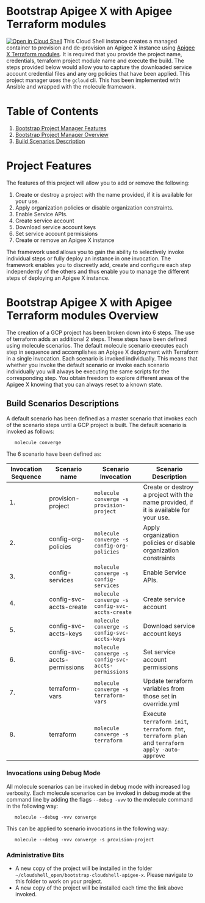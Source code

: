 # Bootstrap Apigee X with Apigee Terraform modules  

[![Open in Cloud Shell](https://gstatic.com/cloudssh/images/open-btn.svg)](https://shell.cloud.google.com/cloudshell/editor?cloudshell_git_repo=https://github.com/carlosfrias/bootstrap-cloudshell-apigee-x.git&cloudshell_tutorial=tutorial.md)
This Cloud Shell instance creates a managed container to provision and de-provision an Apigee X instance
using [Apigee X Terraform modules](https://github.com/apigee/terraform-modules.git). It is 
required that you provide the project name, credentials, terraform project module name and execute the build. 
The steps provided below would allow you to capture the downloaded service account credential 
files and any org policies that have been applied. This project manager uses 
the `gcloud` cli. This has been implemented with Ansible and wrapped with the molecule framework. 

# Table of Contents
1. [Bootstrap Project Manager Features](#bootstrap-project-manager-features)
2. [Bootstrap Project Manager Overview](#bootstrap-project-manager-overview)
3. [Build Scenarios Description](#build-scenarios-descriptions)

# Project Features
The features of this project will allow you to add or remove the following: 
1. Create or destroy a project with the name provided, if it is available for your use.
2. Apply organization policies or disable organization constraints. 
3. Enable Service APIs.
4. Create service account 
5. Download service account keys
6. Set service account permissions
7. Create or remove an Apigee X instance 

The framework used allows you to gain the ability to selectively invoke individual steps or 
fully deploy an instance in one invocation. The framework enables you to discreetly 
add, create and configure each step independently of the others and thus enable 
you to manage the different steps of deploying an Apigee X instance.  

# Bootstrap Apigee X with Apigee Terraform modules Overview
The creation of a GCP project has been broken down into 6 steps. The use of terraform adds an additional 
2 steps. These steps have been defined using molecule scenarios. The default molecule scenario executes 
each step in sequence and accomplishes an Apigee X deployment with Terraform in a single invocation. 
Each scenario is invoked individually. This means that whether you invoke the default scenario or 
invoke each scenario individually you will always be executing the same scripts for the corresponding step. 
You obtain freedom to explore different areas of the Apigee X knowing that you can always reset to a known state.

## Build Scenarios Descriptions
A default scenario has been defined as a master scenario that invokes each of the scenario steps until a GCP project is built. 
The default scenario is invoked as follows: 

       molecule converge

The 6 scenario have been defined as:

| Invocation Sequence | Scenario name                | Scenario Invocation                                | Scenario Description                                                                   |
|---------------------|------------------------------|----------------------------------------------------|----------------------------------------------------------------------------------------|
| 1.                  | provision-project            | `molecule converge -s provision-project`           | Create or destroy a project with the name provided, if it is available for your use.   |
| 2.                  | config-org-policies          | `molecule converge -s config-org-policies`         | Apply organization policies or disable organization constraints  |                         
| 3.                  | config-services              | `molecule converge -s config-services`             | Enable Service APIs.
| 4.                  | config-svc-accts-create      | `molecule converge -s config-svc-accts-create`     | Create service account                                                   |
| 5.                  | config-svc-accts-keys        | `molecule converge -s config-svc-accts-keys`       | Download service account keys                                        |
| 6.                  | config-svc-accts-permissions | `molecule converge -s config-svc-accts-permissions` | Set service account permissions                                   |
| 7. | terraform-vars | `molecule converge -s terraform-vars` | Update terraform variables from those set in override.yml |
| 8. | terraform | `molecule converge -s terraform` | Execute `terraform init`, `terraform fmt`, `terraform plan` and `terraform apply -auto-approve` |

### Invocations using Debug Mode
All molecule scenarios can be invoked in debug mode with increased log verbosity. 
Each molecule scenarios can be invoked in debug mode at the command line by adding the 
flags `--debug -vvv` to the molecule command in the following way: 

       molecule --debug -vvv converge

This can be applied to scenario invocations in the following way: 

       molecule --debug -vvv converge -s provision-project

### Administrative Bits
* A new copy of the project will be installed in the folder `~/cloudshell_open/bootstrap-cloudshell-apigee-x`. 
  Please navigate to this folder to work on your project.  
* A new copy of the project will be installed each time the link above invoked. 
